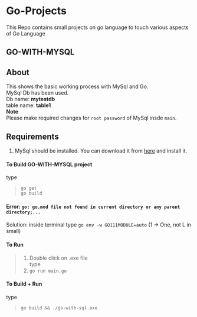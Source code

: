 # Go-Projects
This Repo contains small projects on go language to touch various aspects of Go Language

## GO-WITH-MYSQL

## About
This shows the basic working process with MySql and Go.
<br>MySql Db has been used.
<br>Db name: **mytestdb**
<br>table name: **table1**
<br>**Note**
<br>Please make required changes for `root password` of MySql insde `main`.

## Requirements
<ol>
    <li>MySql should be installed. You can download it from <a href="https://dev.mysql.com/downloads/installer/">here</a> and install it.</li>
</ol>

#### To Build GO-WITH-MYSQL project
type 
> `go get`
> <br>`go build`

#### Error: `go: go.mod file not found in current directory or any parent directory;...`
Solution: inside terminal type `go env -w GO111MODULE=auto` (1 -> One, not L in small)

#### To Run 
> 1. Double click on .exe file
<br> type
> 2. `go run main.go`

#### To Build + Run
type
> `go build && ./go-with-sql.exe`
